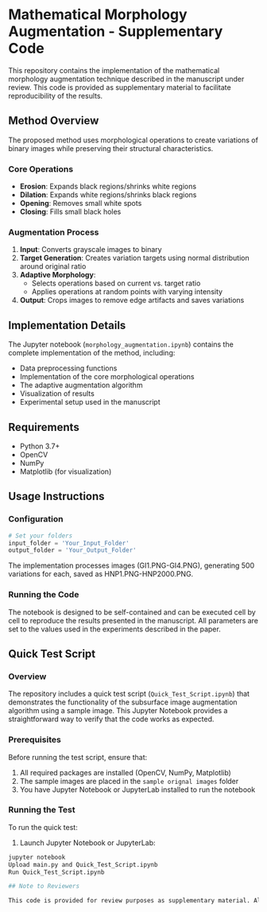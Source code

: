 # Mathematical Morphology Augmentation - Supplementary Code

This repository contains the implementation of the mathematical morphology augmentation technique described in the manuscript under review. This code is provided as supplementary material to facilitate reproducibility of the results.

## Method Overview

The proposed method uses morphological operations to create variations of binary images while preserving their structural characteristics.

### Core Operations

- **Erosion**: Expands black regions/shrinks white regions
- **Dilation**: Expands white regions/shrinks black regions
- **Opening**: Removes small white spots
- **Closing**: Fills small black holes

### Augmentation Process

1. **Input**: Converts grayscale images to binary
2. **Target Generation**: Creates variation targets using normal distribution around original ratio
3. **Adaptive Morphology**:
   - Selects operations based on current vs. target ratio
   - Applies operations at random points with varying intensity
4. **Output**: Crops images to remove edge artifacts and saves variations

## Implementation Details

The Jupyter notebook (`morphology_augmentation.ipynb`) contains the complete implementation of the method, including:

- Data preprocessing functions
- Implementation of the core morphological operations
- The adaptive augmentation algorithm
- Visualization of results
- Experimental setup used in the manuscript

## Requirements

- Python 3.7+
- OpenCV
- NumPy
- Matplotlib (for visualization)

## Usage Instructions

### Configuration

```python
# Set your folders
input_folder = 'Your_Input_Folder'
output_folder = 'Your_Output_Folder'
```

The implementation processes images (GI1.PNG-GI4.PNG), generating 500 variations for each, saved as HNP1.PNG-HNP2000.PNG.

### Running the Code

The notebook is designed to be self-contained and can be executed cell by cell to reproduce the results presented in the manuscript. All parameters are set to the values used in the experiments described in the paper.


## Quick Test Script

### Overview
The repository includes a quick test script (`Quick_Test_Script.ipynb`) that demonstrates the functionality of the subsurface image augmentation algorithm using a sample image. This Jupyter Notebook provides a straightforward way to verify that the code works as expected.

### Prerequisites
Before running the test script, ensure that:
1. All required packages are installed (OpenCV, NumPy, Matplotlib)
2. The sample images are placed in the `sample orignal images` folder
3. You have Jupyter Notebook or JupyterLab installed to run the notebook

### Running the Test
To run the quick test:

1. Launch Jupyter Notebook or JupyterLab:
```bash
jupyter notebook
Upload main.py and Quick_Test_Script.ipynb
Run Quick_Test_Script.ipynb

## Note to Reviewers

This code is provided for review purposes as supplementary material. All experimental results reported in the manuscript can be reproduced using this implementation. If you encounter any issues or have questions regarding the implementation, please contact the editorial office who can relay your questions to the authors while maintaining anonymity.
